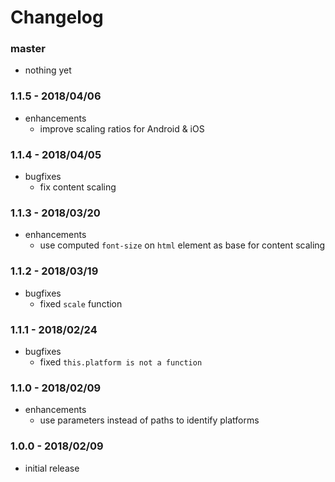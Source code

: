 # Changelog

### master

* nothing yet

### 1.1.5 - 2018/04/06

* enhancements
    * improve scaling ratios for Android & iOS

### 1.1.4 - 2018/04/05

* bugfixes
    * fix content scaling

### 1.1.3 - 2018/03/20

* enhancements
    * use computed `font-size` on `html` element as base for content scaling

### 1.1.2 - 2018/03/19

* bugfixes
    * fixed `scale` function

### 1.1.1 - 2018/02/24

* bugfixes
    * fixed `this.platform is not a function`

### 1.1.0 - 2018/02/09

* enhancements
    * use parameters instead of paths to identify platforms

### 1.0.0 - 2018/02/09

* initial release
